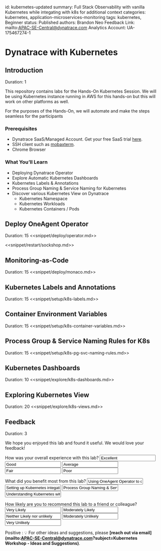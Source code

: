 id: kubernetes-updated
summary: Full Stack Observability with vanilla Kubernetes while integating with k8s for additional context
categories: kubernetes, application-microservices-monitoring
tags: kubernetes, Beginner
status: Published 
authors: Brandon Neo
Feedback Link: mailto:APAC-SE-Central@dynatrace.com
Analytics Account: UA-175467274-1

# Dynatrace with Kubernetes
<!-- ------------------------ -->
## Introduction 
Duration: 1

This repository contains labs for the Hands-On Kubernetes Session. We will be using Kubernetes instance running in AWS for this hands-on but this will work on other platforms as well.

For the purposes of the Hands-On, we will automate and make the steps seamless for the participants

### Prerequisites
- Dynatrace SaaS/Managed Account. Get your free SaaS trial [here](https://www.dynatrace.com/trial/).
- SSH client such as [mobaxterm](https://mobaxterm.mobatek.net/).
- Chrome Browser

### What You’ll Learn 
- Deploying Dynatrace Operator
- Explore Automatic Kubernetes Dashboards
- Kubernetes Labels & Annotations
- Process Group Naming & Service Naming for Kubernetes
- Discover various Kubernetes View on Dynatrace
  - Kubernetes Namespace
  - Kubernetes Workloads
  - Kubernetes Containers / Pods

<!-- Step 1 -->
## Deploy OneAgent Operator
Duration: 15
<<snippet/deploy/operator.md>>

<<snippet/restart/sockshop.md>>

<!-- Step 2 -->
## Monitoring-as-Code
Duration: 15
<<snippet/deploy/monaco.md>>

<!-- Step 3 -->
## Kubernetes Labels and Annotations
Duration: 15
<<snippet/setup/k8s-labels.md>>

<!-- Step 4 -->
## Container Environment Variables
Duration: 15
<<snippet/setup/k8s-container-variables.md>>

<!-- Step 5 -->
## Process Group & Service Naming Rules for K8s
Duration: 15
<<snippet/setup/k8s-pg-svc-naming-rules.md>>

<!-- Step 6 -->
## Kubernetes Dashboards
Duration: 10
<<snippet/explore/k8s-dashboards.md>>

<!-- Step 7 -->
## Exploring Kubernetes View
Duration: 20
<<snippet/explore/k8s-views.md>>


<!-- ------------------------ -->

## Feedback
Duration: 3

We hope you enjoyed this lab and found it useful. We would love your feedback!
<form>
  <name>How was your overall experience with this lab?</name>
  <input value="Excellent" />
  <input value="Good" />
  <input value="Average" />
  <input value="Fair" />
  <input value="Poor" />
</form>

<form>
  <name>What did you benefit most from this lab?</name>
  <input value="Using OneAgent Operator to deploy in Kubernetes" />
  <input value="Setting up Kubernetes integation" />
  <input value="Process Group Naming & Service Naming for Kubernetes" />
  <input value="Understanding Kubernetes within Dynatrace" />
</form>

<form>
  <name>How likely are you to recommend this lab to a friend or colleague?</name>
  <input value="Very Likely" />
  <input value="Moderately Likely" />
  <input value="Neither Likely nor unlikely" />
  <input value="Moderately Unlikely" />
  <input value="Very Unlikely" />
</form>

Positive
: 💡 For other ideas and suggestions, please **[reach out via email](mailto:APAC-SE-Central@dynatrace.com?subject=Kubernetes Workshop - Ideas and Suggestions)**.